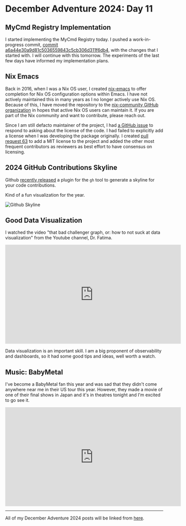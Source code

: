 # December Adventure 2024: Day 11

## MyCmd Registry Implementation

I started implementing the MyCmd Registry today. I pushed a work-in-progress commit, [commit a6a44e30a9d81c5036559843c5cb306d311f6db4](https://github.com/travisbhartwell/mycmd/commit/a6a44e30a9d81c5036559843c5cb306d311f6db4), with the changes that I started with. I will continue with this tomorrow. The experiments of the last few days have informed my implementation plans.

## Nix Emacs

Back in 2016, when I was a Nix OS user, I created [nix-emacs](https://github.com/nix-community/nix-emacs/) to offer completion for Nix OS configuration options within Emacs. I have not actively maintained this in many years as I no longer actively use Nix OS. Because of this, I have moved the repository to the [nix-community GitHub organization](https://github.com/nix-community/) in hopes that active Nix OS users can maintain it. If you are part of the Nix community and want to contribute, please reach out.

Since I am still defacto maintainer of the project, I had [a GitHub issue](https://github.com/nix-community/nix-emacs/issues/62) to respond to asking about the license of the code. I had failed to explicitly add a license when I was developing the package originally. I created [pull request 63](https://github.com/nix-community/nix-emacs/pull/63) to add a MIT license to the project and added the other most frequent contributors as reviewers as best effort to have consensus on licensing.

## 2024 GitHub Contributions Skyline

Github [recently released](https://github.blog/changelog/2024-12-09-github-skyline-cli-extension/) a plugin for the `gh` tool to generate a skyline for your code contributions.

Kind of a fun visualization for the year.

![Github Skyline](../../github-skyline.png)

## Good Data Visualization

I watched the video "that bad challenger graph, or: how to not suck at data visualization" from the Youtube channel, Dr. Fatima.

<iframe width="560" height="315" src="https://www.youtube.com/embed/BwtwOqdlY5E?si=AQKpOYKPUVU4LBUT" title="YouTube video player" frameborder="0" allow="accelerometer; autoplay; clipboard-write; encrypted-media; gyroscope; picture-in-picture; web-share" referrerpolicy="strict-origin-when-cross-origin" allowfullscreen></iframe>

Data visualization is an important skill. I am a big proponent of observability and dashboards, so it had some good tips and ideas, well worth a watch.

## Music: BabyMetal

I've become a BabyMetal fan this year and was sad that they didn't come anywhere near me in their US tour this year. However, they made a movie of one of their final shows in Japan and it's in theatres tonight and I'm excited to go see it.

<iframe width="560" height="315" src="https://www.youtube.com/embed/q7_Hr_HF8Gs?si=zOvIMLPZTPvYQYRX" title="YouTube video player" frameborder="0" allow="accelerometer; autoplay; clipboard-write; encrypted-media; gyroscope; picture-in-picture; web-share" referrerpolicy="strict-origin-when-cross-origin" allowfullscreen></iframe>

---

All of my December Adventure 2024 posts will be linked from [here](../../december-adventure-2024).
